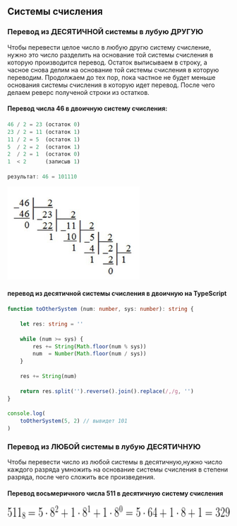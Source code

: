 ## Системы счисления  

### Перевод из ДЕСЯТИЧНОЙ системы в лубую ДРУГУЮ

Чтобы перевести целое число в любую другю систему счисление, нужно это число разделить на основание той системы счисления в которую производится перевод. Остаток выписываем в строку, а часное снова делим на основание той системы счисления в которую переводим. Продолжаем до тех пор, пока частное не будет меньше основания системы счисления в которую идет перевод. После чего делаем реверс полученой строки из остатков.

#### Перевод числа 46 в двоичную систему счисления:  

```ts
46 / 2 = 23 (остаток 0)  
23 / 2 = 11 (остаток 1)  
11 / 2 = 5  (остаток 1)  
5  / 2 = 2  (остаток 1)  
2  / 2 = 1  (остаток 0)  
1  < 2      (записыв 1)  

результат: 46 = 101110
```  

<img src="/toOther.jpg" width="300">  

#### перевод из десятичной системы счисления в двоичную на TypeScript

```ts
function toOtherSystem (num: number, sys: number): string {

    let res: string = ''

    while (num >= sys) {
        res += String(Math.floor(num % sys))
        num  = Number(Math.floor(num / sys))
    }

    res += String(num)

    return res.split('').reverse().join().replace(/,/g, '') 
}

console.log(
    toOtherSystem(5, 2) // вывидет 101
)
```  

### Перевод из ЛЮБОЙ системы в лубую ДЕСЯТИЧНУЮ

Чтобы перевести число из любой системы в десятичную,нужно число каждого разряда умножить на основание системы счисления в степени разряда, после чего сложить все произведения.  

#### Перевод восьмеричного числа 511 в десятичную систему счисления  

<img src="/toDecimal.png" height="30">  
